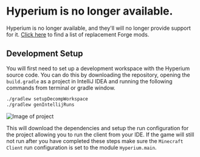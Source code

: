# Hyperium is no longer available.

Hyperium is no longer available, and they'll will no longer provide support for it. [Click here](https://https://github.com/asbyth/Hyperium-Replacements) to find a list of replacement Forge mods.

## Development Setup

You will first need to set up a development workspace with the Hyperium source code. You can do this by downloading the repository, opening the `build.gradle` as a project in IntelliJ IDEA and running the following commands from terminal or gradle window.

```bash
./gradlew setupDecompWorkspace
./gradlew genIntellijRuns
```

![Image of project](https://media.discordapp.net/attachments/747901986770518047/750929662795972740/Screen_Shot_2020-09-02_at_11.06.15_PM.png)

This will download the dependencies and setup the run configuration for the project allowing you to run the client from your IDE. If the game will still not run after you have completed these steps make sure the `Minecraft Client` run configuration is set to the module `Hyperium.main`.
